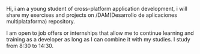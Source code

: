 Hi, i am a young student of cross-platform application development, i will share my exercises and projects on /DAM(Desarrollo de aplicaciones multiplataforma) repository. 

I am open to job offers or internships that allow me to continue learning and training as a developer as long as I can combine it with my studies. I study from 8:30 to 14:30.

